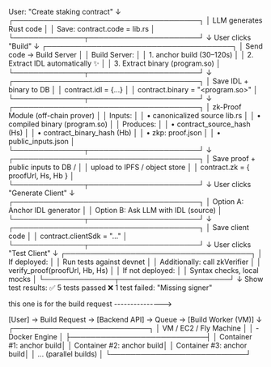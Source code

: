 User: "Create staking contract"
↓
┌─────────────────────────────────────┐
│ LLM generates Rust code │
│ Save: contract.code = lib.rs │
└──────────────┬──────────────────────┘
↓
User clicks "Build"
↓
┌─────────────────────────────────────┐
│ Send code → Build Server │
│ Build Server: │
│ 1. anchor build (30–120s) │
│ 2. Extract IDL automatically ✨ │
│ 3. Extract binary (program.so) │
└──────────────┬──────────────────────┘
↓
┌─────────────────────────────────────┐
│ Save IDL + binary to DB │
│ contract.idl = {...} │
│ contract.binary = "<program.so>" │
└──────────────┬──────────────────────┘
↓
┌─────────────────────────────────────┐
│ zk-Proof Module (off-chain prover) │
│ Inputs: │
│ • canonicalized source lib.rs │
│ • compiled binary (program.so) │
│ Produces: │
│ • contract_source_hash (Hs) │
│ • contract_binary_hash (Hb) │
│ • zkp: proof.json │
│ • public_inputs.json │
└──────────────┬──────────────────────┘
↓
┌─────────────────────────────────────┐
│ Save proof + public inputs to DB / │
│ upload to IPFS / object store │
│ contract.zk = { proofUrl, Hs, Hb } │
└──────────────┬──────────────────────┘
↓
User clicks "Generate Client"
↓
┌─────────────────────────────────────┐
│ Option A: Anchor IDL generator │
│ Option B: Ask LLM with IDL (source) │
└──────────────┬──────────────────────┘
↓
┌─────────────────────────────────────┐
│ Save client code │
│ contract.clientSdk = "..." │
└──────────────┬──────────────────────┘
↓
User clicks "Test Client"
↓
┌─────────────────────────────────────┐
│ If deployed: │
│ Run tests against devnet │
│ Additionally: call zkVerifier │
│ verify_proof(proofUrl, Hb, Hs) │
│ If not deployed: │
│ Syntax checks, local mocks │
└──────────────┬──────────────────────┘
↓
Show test results:
✅ 5 tests passed
❌ 1 test failed: "Missing signer"

this one is for the build request --------------->

[User] → Build Request → [Backend API] → Queue → [Build Worker (VM)]
↓
┌───────────────────────────┐
│ VM / EC2 / Fly Machine │
│ - Docker Engine │
├───────────────────────────┤
│ Container #1: anchor build│
│ Container #2: anchor build│
│ Container #3: anchor build│
│ ... (parallel builds) │
└───────────────────────────┘
